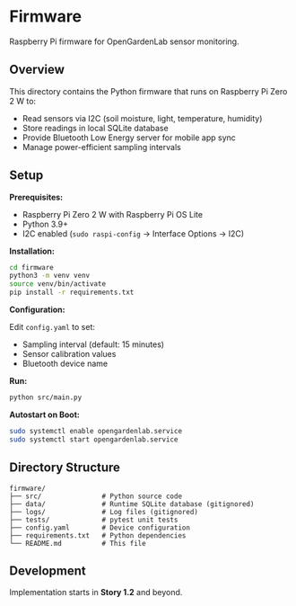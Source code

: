 # Firmware

Raspberry Pi firmware for OpenGardenLab sensor monitoring.

## Overview

This directory contains the Python firmware that runs on Raspberry Pi Zero 2 W to:
- Read sensors via I2C (soil moisture, light, temperature, humidity)
- Store readings in local SQLite database
- Provide Bluetooth Low Energy server for mobile app sync
- Manage power-efficient sampling intervals

## Setup

**Prerequisites:**
- Raspberry Pi Zero 2 W with Raspberry Pi OS Lite
- Python 3.9+
- I2C enabled (`sudo raspi-config` → Interface Options → I2C)

**Installation:**

```bash
cd firmware
python3 -m venv venv
source venv/bin/activate
pip install -r requirements.txt
```

**Configuration:**

Edit `config.yaml` to set:
- Sampling interval (default: 15 minutes)
- Sensor calibration values
- Bluetooth device name

**Run:**

```bash
python src/main.py
```

**Autostart on Boot:**

```bash
sudo systemctl enable opengardenlab.service
sudo systemctl start opengardenlab.service
```

## Directory Structure

```
firmware/
├── src/               # Python source code
├── data/              # Runtime SQLite database (gitignored)
├── logs/              # Log files (gitignored)
├── tests/             # pytest unit tests
├── config.yaml        # Device configuration
├── requirements.txt   # Python dependencies
└── README.md          # This file
```

## Development

Implementation starts in **Story 1.2** and beyond.
